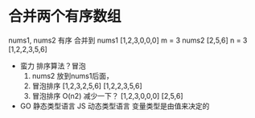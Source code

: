 # 合并两个有序数组

nums1, nums2   有序 合并到
nums1  [1,2,3,0,0,0]   m = 3
nums2  [2,5,6]         n = 3
[1,2,2,3,5,6]

- 蛮力
  排序算法？冒泡
  1. nums2 放到nums1后面，
  2. 冒泡排序
  [1,2,3,2,5,6]
  [1,2,2,3,5,6]
  3. 冒泡排序 O(n2)
    减少一下？
    [1,2,3,0,0,0]
    [2,5,6] 
- GO 静态类型语言
  JS 动态类型语言 变量类型是由值来决定的